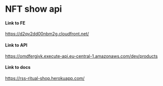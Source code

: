 # NFT show api

#### Link to FE

https://d2qv2dd00nbm2g.cloudfront.net/

#### Link to API

https://omdfergjvk.execute-api.eu-central-1.amazonaws.com/dev/products

#### Link to docs

https://rss-ritual-shop.herokuapp.com/
